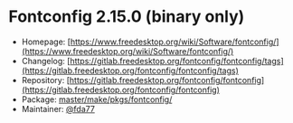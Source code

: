 # Fontconfig 2.15.0 (binary only)
 - Homepage: [https://www.freedesktop.org/wiki/Software/fontconfig/](https://www.freedesktop.org/wiki/Software/fontconfig/)
 - Changelog: [https://gitlab.freedesktop.org/fontconfig/fontconfig/tags](https://gitlab.freedesktop.org/fontconfig/fontconfig/tags)
 - Repository: [https://gitlab.freedesktop.org/fontconfig/fontconfig](https://gitlab.freedesktop.org/fontconfig/fontconfig)
 - Package: [master/make/pkgs/fontconfig/](https://github.com/Freetz-NG/freetz-ng/tree/master/make/pkgs/fontconfig/)
 - Maintainer: [@fda77](https://github.com/fda77)

